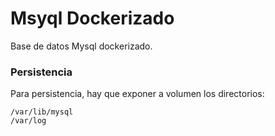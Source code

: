 # Msyql Dockerizado

Base de datos Mysql dockerizado.

### Persistencia

Para persistencia, hay que exponer a volumen los directorios:

```shell
/var/lib/mysql
/var/log
```
